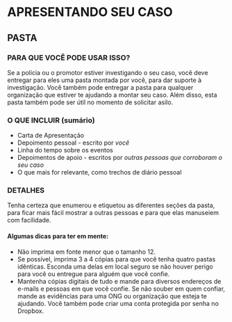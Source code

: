 <h1>APRESENTANDO SEU CASO</h1>
<h2>PASTA</h2>
<h3>PARA QUE VOCÊ PODE USAR ISSO?</h3>
<p>Se a polícia ou o promotor estiver investigando o seu caso, você deve entregar para eles uma pasta montada por você, para dar suporte à investigação. Você também pode entregar a pasta para qualquer organização que estiver te ajudando a montar seu caso. Além disso, esta pasta também pode ser útil no momento de solicitar asilo.</p>
<h3>O QUE INCLUIR (sumário)</h3>
<ul>
    <li>Carta de Apresentação</li>
    <li>Depoimento pessoal - escrito por <em>você</em></li>
    <li>Linha do tempo sobre os eventos</li>
    <li>Depoimentos de apoio - escritos por <em>outras pessoas que corroboram o seu caso</em></li>
    <li>O que mais for relevante, como trechos de diário pessoal</li>
</ul>
<h3>DETALHES</h3>
<p>Tenha certeza que enumerou e etiquetou as diferentes seções da pasta, para ficar mais fácil mostrar a outras pessoas e para que elas manuseiem com facilidade.</p>
<h4>Algumas dicas para ter em mente:</h4>
<ul>
    <li>Não imprima em fonte menor que o tamanho 12.</li>
    <li>Se possível, imprima 3 a 4 cópias para que você tenha quatro pastas idênticas. Esconda uma delas em local seguro se não houver perigo para você ou entregue para alguém que você confie.</li>
    <li>Mantenha cópias digitais de tudo e mande para diversos endereços de e-mails e pessoas em que você confie. Se não souber em quem confiar, mande as evidências para uma ONG ou organização que esteja te ajudando. Você também pode criar uma conta protegida por senha no Dropbox.</li>
</ul>
